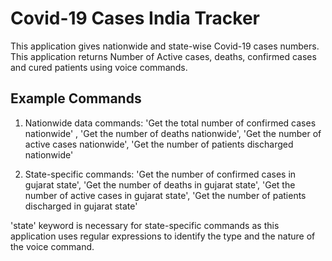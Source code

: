 # Covid-19 Cases India Tracker

This application gives nationwide and state-wise Covid-19 cases numbers. This application returns Number of Active cases, deaths, confirmed cases and cured patients using voice commands.

## Example Commands
1. Nationwide data commands: 'Get the total number of confirmed cases nationwide' , 'Get the number of deaths nationwide', 'Get the number of active cases nationwide', 'Get the number of patients discharged nationwide'

2. State-specific commands: 'Get the number of confirmed cases in gujarat state', 'Get the number of deaths in gujarat state', 'Get the number of active cases in gujarat state', 'Get the number of patients discharged in gujarat state'

'state' keyword is necessary for state-specific commands as this application uses regular expressions to identify the type and the nature of the voice command.
